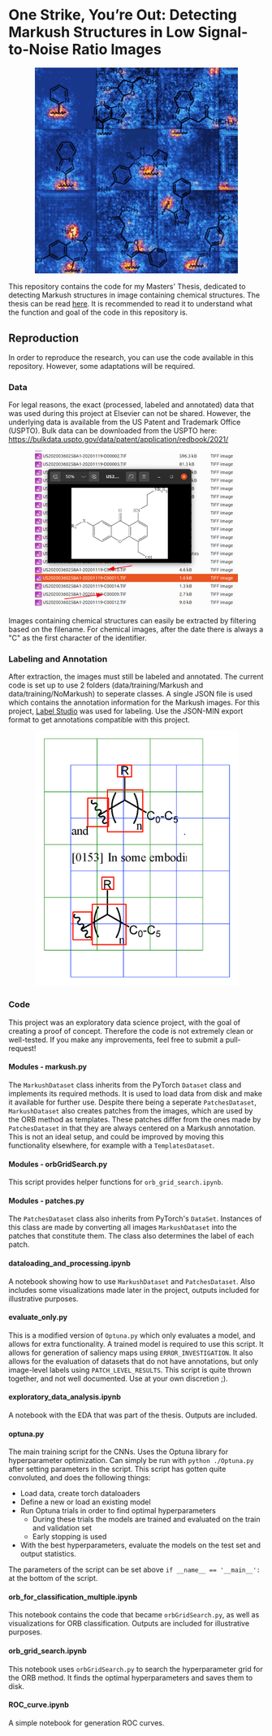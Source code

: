 # One Strike, You’re Out: Detecting Markush Structures in Low Signal-to-Noise Ratio Images

<p float="left" align="center">
    <img width="400" src="assets/FrontPage_Bluev2.png" />  
</p>


This repository contains the code for my Masters' Thesis, dedicated to detecting Markush structures in image containing chemical structures. The thesis can be read [here](). It is recommended to read it to understand what the function and goal of the code in this repository is.

## Reproduction
In order to reproduce the research, you can use the code available in this repository. However, some adaptations will be required.

### Data
For legal reasons, the exact (processed, labeled and annotated) data that was used during this project at Elsevier can not be shared. However, the underlying data is available from the US Patent and Trademark Office (USPTO). Bulk data can be downloaded from the USPTO here: https://bulkdata.uspto.gov/data/patent/application/redbook/2021/

<p float="left" align="center">
    <img width="400" src="assets/bulk_data.png" />
</p>

Images containing chemical structures can easily be extracted by filtering based on the filename. For chemical images, after the date there is always a "C" as the first character of the identifier.

### Labeling and Annotation
After extraction, the images must still be labeled and annotated. The current code is set up to use 2 folders (data/training/Markush and data/training/NoMarkush) to seperate classes. A single JSON file is used which contains the annotation information for the Markush images. For this project, [Label Studio](https://labelstud.io/) was used for labeling. Use the JSON-MIN export format to get annotations compatible with this project.

<p float="left" align="center">
    <img width="400" src="assets/Patch_grid_example.png" />
</p>

### Code
This project was an exploratory data science project, with the goal of creating a proof of concept. Therefore the code is not extremely clean or well-tested. If you make any improvements, feel free to submit a pull-request!

#### Modules - markush.py

The `MarkushDataset` class inherits from the PyTorch `Dataset` class and implements its required methods. It is used to load data from disk and make it available for further use. Despite there being a seperate `PatchesDataset`, `MarkushDataset` also creates patches from the images, which are used by the ORB method as templates. These patches differ from the ones made by `PatchesDataset` in that they are always centered on a Markush annotation. This is not an ideal setup, and could be improved by moving this functionality elsewhere, for example with a `TemplatesDataset`.

#### Modules - orbGridSearch.py

This script provides helper functions for `orb_grid_search.ipynb`.

#### Modules - patches.py
The `PatchesDataset` class also inherits from PyTorch's `DataSet`. Instances of this class are made by converting all images `MarkushDataset` into the patches that constitute them. The class also determines the label of each patch.

#### dataloading_and_processing.ipynb

A notebook showing how to use `MarkushDataset` and `PatchesDataset`. Also includes some visualizations made later in the project, outputs included for illustrative purposes.

#### evaluate_only.py

This is a modified version of `Optuna.py` which only evaluates a model, and allows for extra functionality. A trained model is required to use this script. It allows for generation of saliency maps using `ERROR_INVESTIGATION`. It also allows for the evaluation of datasets that do not have annotations, but only image-level labels using `PATCH_LEVEL_RESULTS`. This script is quite thrown together, and not well documented. Use at your own discretion ;).

#### exploratory_data_analysis.ipynb

A notebook with the EDA that was part of the thesis. Outputs are included.

#### optuna.py

The main training script for the CNNs. Uses the Optuna library for hyperparameter optimization. Can simply be run with `python ./Optuna.py` after setting parameters in the script. This script has gotten quite convoluted, and does the following things:

- Load data, create torch dataloaders
- Define a new or load an existing model
- Run Optuna trials in order to find optimal hyperparameters
  - During these trials the models are trained and evaluated on the train and validation set
  - Early stopping is used
- With the best hyperparameters, evaluate the models on the test set and output statistics.

The parameters of the script can be set above `if __name__ == '__main__':` at the bottom of the script.

#### orb_for_classification_multiple.ipynb

This notebook contains the code that became `orbGridSearch.py`, as well as visualizations for ORB classification. Outputs are included for illustrative purposes.

#### orb_grid_search.ipynb

This notebook uses `orbGridSearch.py` to search the hyperparameter grid for the ORB method. It finds the optimal hyperparameters and saves them to disk.

#### ROC_curve.ipynb

A simple notebook for generation ROC curves.

